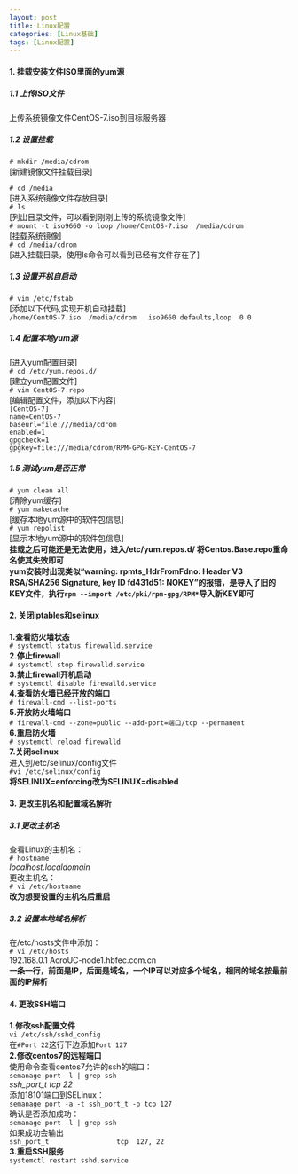 ```yaml
---
layout: post
title: Linux配置
categories: [Linux基础]
tags: [Linux配置]
---
```

#### 1.	挂载安装文件ISO里面的yum源  
##### 1.1 上传ISO文件  
上传系统镜像文件CentOS-7.iso到目标服务器  
##### 1.2 设置挂载  
`# mkdir /media/cdrom`                                             
[新建镜像文件挂载目录]  
<!-- more -->
`# cd /media`                                                 
[进入系统镜像文件存放目录]  
`# ls`                                    
[列出目录文件，可以看到刚刚上传的系统镜像文件]  
`# mount -t iso9660 -o loop /home/CentOS-7.iso  /media/cdrom`   
[挂载系统镜像]  
`# cd /media/cdrom`                
[进入挂载目录，使用ls命令可以看到已经有文件存在了]  
##### 1.3 设置开机自启动  
`# vim /etc/fstab`  
[添加以下代码,实现开机自动挂载]  
`/home/CentOS-7.iso  /media/cdrom   iso9660 defaults,loop  0 0`  
##### 1.4 配置本地yum源  
[进入yum配置目录]  
`# cd /etc/yum.repos.d/`                                     
[建立yum配置文件]  
`# vim CentOS-7.repo`                            
[编辑配置文件，添加以下内容]  
`[CentOS-7]`  
`name=CentOS-7`   
`baseurl=file:///media/cdrom`     
`enabled=1`   
`gpgcheck=1`   
`gpgkey=file:///media/cdrom/RPM-GPG-KEY-CentOS-7`  
##### 1.5 测试yum是否正常   
`# yum clean all`                                                          
[清除yum缓存]  
`# yum makecache`                                       
[缓存本地yum源中的软件包信息]  
`# yum repolist`                                           
[显示本地yum源中的软件包信息]  
**挂载之后可能还是无法使用，进入/etc/yum.repos.d/ 将Centos.Base.repo重命名使其失效即可**  
**yum安装时出现类似“warning: rpmts_HdrFromFdno: Header V3 RSA/SHA256 Signature, key ID fd431d51: NOKEY”的报错，是导入了旧的KEY文件，执行`rpm --import /etc/pki/rpm-gpg/RPM*`导入新KEY即可**  
#### 2. 关闭iptables和selinux  
**1.查看防火墙状态**  
`# systemctl status firewalld.service`   
**2.停止firewall**  
`# systemctl stop firewalld.service`  
**3.禁止firewall开机启动**  
`# systemctl disable firewalld.service`  
**4.查看防火墙已经开放的端口**  
`# firewall-cmd --list-ports`  
**5.开放防火墙端口**  
`# firewall-cmd --zone=public --add-port=端口/tcp --permanent`  
**6.重启防火墙**  
`# systemctl reload firewalld`  
**7.关闭selinux**  
进入到/etc/selinux/config文件   
`#vi /etc/selinux/config`  
**将SELINUX=enforcing改为SELINUX=disabled**   
#### 3. 更改主机名和配置域名解析  
##### 3.1 更改主机名  
查看Linux的主机名：  
`# hostname`   
*localhost.localdomain*  
更改主机名：  
`# vi /etc/hostname`                   
**改为想要设置的主机名后重启**    
##### 3.2 设置本地域名解析  
在/etc/hosts文件中添加：  
`# vi /etc/hosts`   
192.168.0.1  AcroUC-node1.hbfec.com.cn                           
**一条一行，前面是IP，后面是域名，一个IP可以对应多个域名，相同的域名按最前面的IP解析**  
#### 4. 更改SSH端口
**1.修改ssh配置文件**  
`vi /etc/ssh/sshd_config`  
在`#Port 22`这行下边添加`Port 127`  
**2.修改centos7的远程端口**  
使用命令查看centos7允许的ssh的端口：  
`semanage port -l | grep ssh`  
*ssh_port_t                     tcp      22*  
添加18101端口到SELinux：  
`semanage port -a -t ssh_port_t -p tcp 127`  
确认是否添加成功：  
`semanage port -l | grep ssh`  
如果成功会输出  
`ssh_port_t                 tcp  127, 22`  
**3.重启SSH服务**  
`systemctl restart sshd.service`  
